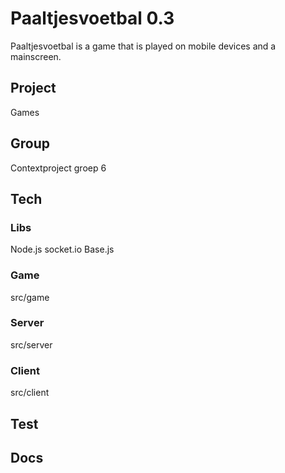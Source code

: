 # Paaltjesvoetbal 0.3

Paaltjesvoetbal is a game that is played on mobile devices and a mainscreen.

## Project

Games

## Group

Contextproject groep 6

## Tech

### Libs

Node.js
socket.io
Base.js

### Game

src/game

### Server

src/server

### Client

src/client

## Test

## Docs
